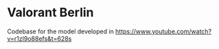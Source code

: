 # Valorant Berlin
Codebase for the model developed in https://www.youtube.com/watch?v=r1zI9o88efs&t=628s